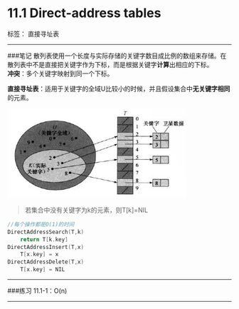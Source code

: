 # 11.1 Direct-address tables

标签：  直接寻址表

---

###笔记
散列表使用一个长度与实际存储的关键字数目成比例的数组来存储。在散列表中不是直接把关键字作为下标，而是根据关键字**计算**出相应的下标。  
**冲突**：多个关键字映射到同一个下标。

**直接寻址表**：适用于关键字的全域U比较小的时候，并且假设集合中**无关键字相同**的元素。

![直接寻址表](../pictures/11.1-1.jpg)

> 若集合中没有关键字为k的元素，则T[k]=NIL

```c++
//每个操作都是O(1)的时间
DirectAddressSearch(T,k)
    return T[k.key]
DirectAddressInsert(T,x)
    T[x.key] = x
DirectAddressDelete(T,x)
    T[x.key] = NIL
```
---
###练习
11.1-1：O(n)  

---
[1]: https://github.com/wj1066/pictures/blob/master/CLRS/11.1-1.jpg